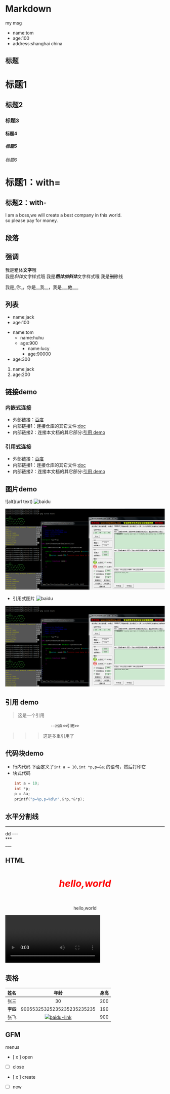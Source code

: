 # Markdown
my msg
- name:tom
- age:100
- address:shanghai china
## 标题
# 标题1
## 标题2
### 标题3
#### 标题4
##### 标题5
###### 标题6
标题1：with=
===
标题2：with-
---

I am a boss,we will create a best company in this world.  
so please pay for money.

## 段落
## 强调

我是粗体**文字**哦  
我是*斜体*文字样式哦
我是***粗体加斜体***文字样式哦
我是~~删除~~线

我是_你_，你是__我__，我是___他___
## 列表
* name:jack
* age:100

- name:tom
  - name:huhu
  - age:900
    - name:lucy
    - age:90000
- age:300

1. name:jack
2. age:200

## 链接demo
### 内嵌式连接
- 外部链接：[百度](http://www.baidu.com)
- 内部链接1：连接仓库的其它文件:[doc](doc/doc.md)
- 内部链接2：连接本文档的其它部分:[引用 demo](README.md#引用-demo)

### 引用式连接
- 外部链接：[百度][baidu]
- 内部链接1：连接仓库的其它文件:[doc]
- 内部链接2：连接本文档的其它部分:[引用 demo]
## 图片demo
![alt](url text)
![baidu](https://www.baidu.com/img/bd_logo1.png 'baidu')

![](images/mcu.png)
- 引用式图片
![baidu][baidu-logo]

![][mcu]

## 引用 demo
> 这是一个引用  

                        --出自<<引用>>
                        
>>> 这是多重引用了                        
## 代码块demo
- 行内代码
下面定义了`int a = 10,int *p,p=&a;`的语句，然后打印它
- 块式代码
```c
    int a = 10;
    int *p;
    p = &a;
    printf("p=%p,p=%d\n",&*p,*&*p);
```

<!-- 下面是连接 -->
[百度]:http://www.baidu.com
[baidu]:http://www.baidu.com
[doc]:doc/doc.md
[引用 demo]:README.md#引用-demo

[baidu-logo]:https://www.baidu.com/img/bd_logo1.png 'baidu'
[mcu]:images/mcu.png

## 水平分割线
<hr>dd
---
<br>
***
<br>
___

## HTML
<h5 style="color:red;font-size:30px;" align="center">hello,world</h5>
<p align="center">hello,world</p>

<video src="https://jsmov2.a.yximgs.com/bs2/newWatermark/MTA2NjcyMzg4NzY_zh_4.mp4" autoplay></video>

## 表格
| 姓名 | 年龄 | 身高 |
|-----|:------:|------|
|  张三| 30   | 200  |
| **李四** | 90055325325235235235235235 |190 |
| 张飞 | ![][baidu-table-logo][baidu-link] | 900 |

## GFM
menus
-  [ x ] open
-  [ ] close
-  [ x ] create
-  [ ] new
<!-- auot -->
[baidu-table-logo]:https://www.baidu.com/img/bd_logo1.png
[baidu-link]:https://www.baidu.com

